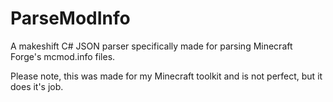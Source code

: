 ParseModInfo
============

A makeshift C# JSON parser specifically made for parsing Minecraft Forge's mcmod.info files.

Please note, this was made for my Minecraft toolkit and is not perfect, but it does it's job.
